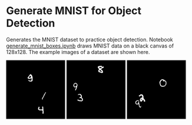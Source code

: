 # Generate MNIST for Object Detection

Generates the MNIST dataset to practice object detection. 
Notebook [generate_mnist_boxes.ipynb](generate_mnist_boxes.ipynb) draws MNIST data on a black canvas of 128x128.
The example images of a dataset are shown here.

![example.png](images/1.png)
![example.png](images/2.png)
![example.png](images/3.png)
